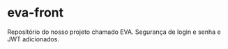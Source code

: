 # eva-front
Repositório do nosso projeto chamado EVA. Segurança de login e senha e JWT adicionados.
